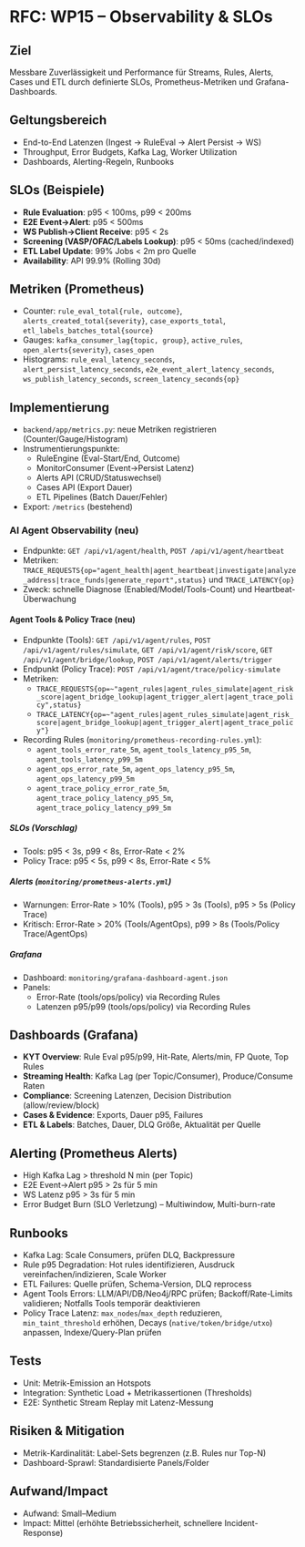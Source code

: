 # RFC: WP15 – Observability & SLOs

## Ziel
Messbare Zuverlässigkeit und Performance für Streams, Rules, Alerts, Cases und ETL durch definierte SLOs, Prometheus-Metriken und Grafana-Dashboards.

## Geltungsbereich
- End-to-End Latenzen (Ingest → RuleEval → Alert Persist → WS)
- Throughput, Error Budgets, Kafka Lag, Worker Utilization
- Dashboards, Alerting-Regeln, Runbooks

## SLOs (Beispiele)
- **Rule Evaluation**: p95 < 100ms, p99 < 200ms
- **E2E Event→Alert**: p95 < 500ms
- **WS Publish→Client Receive**: p95 < 2s
- **Screening (VASP/OFAC/Labels Lookup)**: p95 < 50ms (cached/indexed)
- **ETL Label Update**: 99% Jobs < 2m pro Quelle
- **Availability**: API 99.9% (Rolling 30d)

## Metriken (Prometheus)
- Counter: `rule_eval_total{rule, outcome}`, `alerts_created_total{severity}`, `case_exports_total`, `etl_labels_batches_total{source}`
- Gauges: `kafka_consumer_lag{topic, group}`, `active_rules`, `open_alerts{severity}`, `cases_open`
- Histograms: `rule_eval_latency_seconds`, `alert_persist_latency_seconds`, `e2e_event_alert_latency_seconds`, `ws_publish_latency_seconds`, `screen_latency_seconds{op}`

## Implementierung
- `backend/app/metrics.py`: neue Metriken registrieren (Counter/Gauge/Histogram)
- Instrumentierungspunkte:
  - RuleEngine (Eval-Start/End, Outcome)
  - MonitorConsumer (Event→Persist Latenz)
  - Alerts API (CRUD/Statuswechsel)
  - Cases API (Export Dauer)
  - ETL Pipelines (Batch Dauer/Fehler)
- Export: `/metrics` (bestehend)

### AI Agent Observability (neu)
- Endpunkte: `GET /api/v1/agent/health`, `POST /api/v1/agent/heartbeat`
- Metriken: `TRACE_REQUESTS{op="agent_health|agent_heartbeat|investigate|analyze_address|trace_funds|generate_report",status}` und `TRACE_LATENCY{op}`
- Zweck: schnelle Diagnose (Enabled/Model/Tools-Count) und Heartbeat-Überwachung

#### Agent Tools & Policy Trace (neu)
- Endpunkte (Tools): `GET /api/v1/agent/rules`, `POST /api/v1/agent/rules/simulate`, `GET /api/v1/agent/risk/score`, `GET /api/v1/agent/bridge/lookup`, `POST /api/v1/agent/alerts/trigger`
- Endpunkt (Policy Trace): `POST /api/v1/agent/trace/policy-simulate`
- Metriken:
  - `TRACE_REQUESTS{op=~"agent_rules|agent_rules_simulate|agent_risk_score|agent_bridge_lookup|agent_trigger_alert|agent_trace_policy",status}`
  - `TRACE_LATENCY{op=~"agent_rules|agent_rules_simulate|agent_risk_score|agent_bridge_lookup|agent_trigger_alert|agent_trace_policy"}`
- Recording Rules (`monitoring/prometheus-recording-rules.yml`):
  - `agent_tools_error_rate_5m`, `agent_tools_latency_p95_5m`, `agent_tools_latency_p99_5m`
  - `agent_ops_error_rate_5m`, `agent_ops_latency_p95_5m`, `agent_ops_latency_p99_5m`
  - `agent_trace_policy_error_rate_5m`, `agent_trace_policy_latency_p95_5m`, `agent_trace_policy_latency_p99_5m`

##### SLOs (Vorschlag)
- Tools: p95 < 3s, p99 < 8s, Error-Rate < 2%
- Policy Trace: p95 < 5s, p99 < 8s, Error-Rate < 5%

##### Alerts (`monitoring/prometheus-alerts.yml`)
- Warnungen: Error-Rate > 10% (Tools), p95 > 3s (Tools), p95 > 5s (Policy Trace)
- Kritisch: Error-Rate > 20% (Tools/AgentOps), p99 > 8s (Tools/Policy Trace/AgentOps)

##### Grafana
- Dashboard: `monitoring/grafana-dashboard-agent.json`
- Panels:
  - Error-Rate (tools/ops/policy) via Recording Rules
  - Latenzen p95/p99 (tools/ops/policy) via Recording Rules

## Dashboards (Grafana)
- **KYT Overview**: Rule Eval p95/p99, Hit-Rate, Alerts/min, FP Quote, Top Rules
- **Streaming Health**: Kafka Lag (per Topic/Consumer), Produce/Consume Raten
- **Compliance**: Screening Latenzen, Decision Distribution (allow/review/block)
- **Cases & Evidence**: Exports, Dauer p95, Failures
- **ETL & Labels**: Batches, Dauer, DLQ Größe, Aktualität per Quelle

## Alerting (Prometheus Alerts)
- High Kafka Lag > threshold N min (per Topic)
- E2E Event→Alert p95 > 2s für 5 min
- WS Latenz p95 > 3s für 5 min
- Error Budget Burn (SLO Verletzung) – Multiwindow, Multi-burn-rate

## Runbooks
- Kafka Lag: Scale Consumers, prüfen DLQ, Backpressure
- Rule p95 Degradation: Hot rules identifizieren, Ausdruck vereinfachen/indizieren, Scale Worker
- ETL Failures: Quelle prüfen, Schema-Version, DLQ reprocess
 - Agent Tools Errors: LLM/API/DB/Neo4j/RPC prüfen; Backoff/Rate-Limits validieren; Notfalls Tools temporär deaktivieren
 - Policy Trace Latenz: `max_nodes`/`max_depth` reduzieren, `min_taint_threshold` erhöhen, Decays (`native/token/bridge/utxo`) anpassen, Indexe/Query-Plan prüfen

## Tests
- Unit: Metrik-Emission an Hotspots
- Integration: Synthetic Load + Metrikassertionen (Thresholds)
- E2E: Synthetic Stream Replay mit Latenz-Messung

## Risiken & Mitigation
- Metrik-Kardinalität: Label-Sets begrenzen (z.B. Rules nur Top-N)
- Dashboard-Sprawl: Standardisierte Panels/Folder

## Aufwand/Impact
- Aufwand: Small–Medium
- Impact: Mittel (erhöhte Betriebssicherheit, schnellere Incident-Response)

